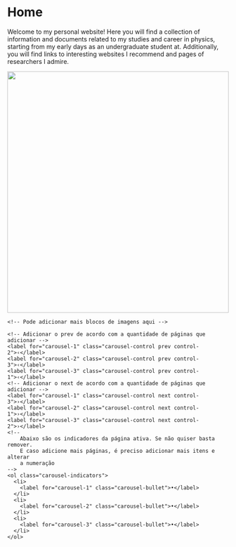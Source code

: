 # Home

Welcome to my personal website! Here you will find a collection of information and documents related to my studies and career in physics, starting from my early days as an undergraduate student at. Additionally, you will find links to  interesting websites I recommend and pages of researchers I admire.

<!-- <section>
    <div class="container">
        <div class="carousel">
            <input type="radio" name="slides" checked="checked" id="slide-1">
            <input type="radio" name="slides" id="slide-2">
            <input type="radio" name="slides" id="slide-3">
            <input type="radio" name="slides" id="slide-4">
            <input type="radio" name="slides" id="slide-5">
            <input type="radio" name="slides" id="slide-6">
            <ul class="carousel__slides">
                <li class="carousel__slide">
                    <figure>
                        <div>
                            <img src="https://picsum.photos/id/1041/800/450" alt="">
                        </div>
                        <figcaption>
                            Lorem ipsum dolor sit amet consectetur adipisicing elit.
                            <span class="credit">Photo: Tim Marshall</span>
                        </figcaption>
                    </figure>
                </li>
                <li class="carousel__slide">
                    <figure>
                        <div>
                            <img src="https://picsum.photos/id/1043/800/450" alt="">
                        </div>
                        <figcaption>
                            Lorem ipsum dolor sit amet consectetur adipisicing elit.
                            <span class="credit">Photo: Christian Joudrey</span>
                        </figcaption>
                    </figure>
                </li>
                <li class="carousel__slide">
                    <figure>
                        <div>
                            <img src="https://picsum.photos/id/1044/800/450" alt="">
                        </div>
                        <figcaption>
                            Lorem ipsum dolor sit amet consectetur adipisicing elit.
                            <span class="credit">Photo: Steve Carter</span>
                        </figcaption>
                    </figure>
                </li>
                <li class="carousel__slide">
                    <figure>
                        <div>
                            <img src="https://picsum.photos/id/1045/800/450" alt="">
                        </div>
                        <figcaption>
                            Lorem ipsum dolor sit amet consectetur adipisicing elit.
                            <span class="credit">Photo: Aleksandra Boguslawska</span>
                        </figcaption>
                    </figure>
                </li>
                <li class="carousel__slide">
                    <figure>
                        <div>
                            <img src="https://picsum.photos/id/1049/800/450" alt="">
                        </div>
                        <figcaption>
                            Lorem ipsum dolor sit amet consectetur adipisicing elit.
                            <span class="credit">Photo: Rosan Harmens</span>
                        </figcaption>
                    </figure>
                </li>
                <li class="carousel__slide">
                    <figure>
                        <div>
                            <img src="https://picsum.photos/id/1052/800/450" alt="">
                        </div>
                        <figcaption>
                            Lorem ipsum dolor sit amet consectetur adipisicing elit.
                            <span class="credit">Photo: Annie Spratt</span>
                        </figcaption>
                    </figure>
                </li>
            </ul>
            <ul class="carousel__thumbnails">
                <li>
                    <label for="slide-1"><img src="https://picsum.photos/id/1041/150/150" alt=""></label>
                </li>
                <li>
                    <label for="slide-2"><img src="https://picsum.photos/id/1043/150/150" alt=""></label>
                </li>
                <li>
                    <label for="slide-3"><img src="https://picsum.photos/id/1044/150/150" alt=""></label>
                </li>
                <li>
                    <label for="slide-4"><img src="https://picsum.photos/id/1045/150/150" alt=""></label>
                </li>
                <li>
                    <label for="slide-5"><img src="https://picsum.photos/id/1049/150/150" alt=""></label>
                </li>
                <li>
                    <label for="slide-6"><img src="https://picsum.photos/id/1052/150/150" alt=""></label>
                </li>
            </ul>
        </div>
    </div>
</section>
<style>
      &:before {
        display: block;
        content: "";
        width: 100%;
        padding-top: ($height / $width) * 100%;
      }

      > img {
            position: absolute;
            top: 0;
            left: 0;
            right: 0;
            bottom: 0;
            width: 100%;
            height: 100%;
      }
    }

    // Styling

    section {
        background: #F4F4F4;
        padding: 50px 0;
    }

    .container {
        max-width: 1044px;
        margin: 0 auto;
        padding: 0 20px;
    }

    .carousel {
        display: block;
        text-align: left;
        position: relative;
        margin-bottom: 22px;

        > input {
            clip: rect(1px, 1px, 1px, 1px);
            clip-path: inset(50%);
            height: 1px;
            width: 1px;
            margin: -1px;
            overflow: hidden;
            padding: 0;
            position: absolute;

            &:nth-of-type(6):checked ~ .carousel__slides .carousel__slide:first-of-type { margin-left: -500%; }
            &:nth-of-type(5):checked ~ .carousel__slides .carousel__slide:first-of-type { margin-left: -400%; }
            &:nth-of-type(4):checked ~ .carousel__slides .carousel__slide:first-of-type { margin-left: -300%; }
            &:nth-of-type(3):checked ~ .carousel__slides .carousel__slide:first-of-type { margin-left: -200%; }
            &:nth-of-type(2):checked ~ .carousel__slides .carousel__slide:first-of-type { margin-left: -100%; }
            &:nth-of-type(1):checked ~ .carousel__slides .carousel__slide:first-of-type { margin-left: 0%; }

            &:nth-of-type(1):checked ~ .carousel__thumbnails li:nth-of-type(1) { box-shadow: 0px 0px 0px 5px rgba(0,0,255,0.5); }
            &:nth-of-type(2):checked ~ .carousel__thumbnails li:nth-of-type(2) { box-shadow: 0px 0px 0px 5px rgba(0,0,255,0.5); }
            &:nth-of-type(3):checked ~ .carousel__thumbnails li:nth-of-type(3) { box-shadow: 0px 0px 0px 5px rgba(0,0,255,0.5); }
            &:nth-of-type(4):checked ~ .carousel__thumbnails li:nth-of-type(4) { box-shadow: 0px 0px 0px 5px rgba(0,0,255,0.5); }
            &:nth-of-type(5):checked ~ .carousel__thumbnails li:nth-of-type(5) { box-shadow: 0px 0px 0px 5px rgba(0,0,255,0.5); }
            &:nth-of-type(6):checked ~ .carousel__thumbnails li:nth-of-type(6) { box-shadow: 0px 0px 0px 5px rgba(0,0,255,0.5); }
        }
    }

    .carousel__slides {
        position: relative;
        z-index: 1;
        padding: 0;
        margin: 0;
        overflow: hidden;
        white-space: nowrap;
        box-sizing: border-box;
        display: flex;
    }

    .carousel__slide {
        position: relative;
        display: block;
        flex: 1 0 100%;
        width: 100%;
        height: 100%;
        overflow: hidden;
        transition: all 300ms ease-out;
        vertical-align: top;
        box-sizing: border-box;
        white-space: normal;

        figure {
            display: flex;
            margin: 0;
        }

        div {
            @include aspect-ratio(3, 2);
            width: 100%;
        }

        img {
            display: block;
            flex: 1 1 auto;
            object-fit: cover;
        }

        figcaption {
            align-self: flex-end;
            padding: 20px 20px 0 20px;
            flex: 0 0 auto;
            width: 25%;
            min-width: 150px;
        }

        .credit {
            margin-top: 1rem;
            color: rgba(0, 0, 0, 0.5);
            display: block;        
        }

        &.scrollable {
            overflow-y: scroll;
        }
    }

    .carousel__thumbnails {
        list-style: none;
        padding: 0;
        margin: 0;
        display: flex;

        margin: 0 -10px;

        .carousel__slides + & {
            margin-top: 20px;
        }

        li {        
            flex: 1 1 auto;
            max-width: calc((100% / 6) - 20px);  
            margin: 0 10px;
            transition: all 300ms ease-in-out;
        }

        label {
            display: block;
            @include aspect-ratio(1,1);


            &:hover,
            &:focus {
                cursor: pointer;

                img {
                    box-shadow: 0px 0px 0px 1px rgba(0,0,0,0.25);
                    transition: all 300ms ease-in-out;
                }
            }
        }

        img {
            display: block;
            width: 100%;
            height: 100%;
            object-fit: cover;
        }
</style>
 -->
<div class="carousel">
  <div class="carousel-inner">
    <!-- Bloco da imagem 1 -->
    <input
      class="carousel-open"
      type="radio"
      id="carousel-1"
      name="carousel"
      aria-hidden="true"
      hidden=""
      checked="checked"
    />
    <div class="carousel-item">
      <img
        src="http://fakeimg.pl/2000x800/0079D8/fff/?text=Img1"
      />
    </div>
    <!-- Bloco da imagem 2 -->
    <input
      class="carousel-open"
      type="radio"
      id="carousel-2"
      name="carousel"
      aria-hidden="true"
      hidden=""
    />
    <div class="carousel-item">
      <img
        src="http://fakeimg.pl/2000x800/0079D8/fff/?text=Img2"
      />
    </div>
    <!-- Bloco da imagem 3 -->
    <input
      class="carousel-open"
      type="radio"
      id="carousel-3"
      name="carousel"
      aria-hidden="true"
      hidden=""
    />
    <div class="carousel-item">
      <img
        src="http://fakeimg.pl/2000x800/0079D8/fff/?text=Img3"
      />
    </div>

    <!-- Pode adicionar mais blocos de imagens aqui -->

    <!-- Adicionar o prev de acordo com a quantidade de páginas que adicionar -->
    <label for="carousel-1" class="carousel-control prev control-2">‹</label>
    <label for="carousel-2" class="carousel-control prev control-3">‹</label>
    <label for="carousel-3" class="carousel-control prev control-1">‹</label>
    <!-- Adicionar o next de acordo com a quantidade de páginas que adicionar -->
    <label for="carousel-1" class="carousel-control next control-3">›</label>
    <label for="carousel-2" class="carousel-control next control-1">›</label>
    <label for="carousel-3" class="carousel-control next control-2">›</label>
    <!-- 
        Abaixo são os indicadores da página ativa. Se não quiser basta remover. 
        E caso adicione mais páginas, é preciso adicionar mais itens e alterar 
        a numeração 
    -->
    <ol class="carousel-indicators">
      <li>
        <label for="carousel-1" class="carousel-bullet">•</label>
      </li>
      <li>
        <label for="carousel-2" class="carousel-bullet">•</label>
      </li>
      <li>
        <label for="carousel-3" class="carousel-bullet">•</label>
      </li>
    </ol>
  </div>
</div>

<style>
  position: relative;
    
  .carousel {
    position: relative;
    box-shadow: 0px 1px 6px rgba(0, 0, 0, 0.64);
    margin-top: 26px;
  }

  .carousel-inner {
    position: relative;
    overflow: hidden;
    width: 100%;
  }

  .carousel-open:checked + .carousel-item {
    position: static;
    opacity: 100;
  }

  .carousel-item {
    position: absolute;
    opacity: 0;
    -webkit-transition: opacity 0.6s ease-out;
    transition: opacity 0.6s ease-out;
  }

  .carousel-item img {
    display: block;
    height: auto;
    max-height: 550px;
    width: 100%;
  }

  .carousel-control {
    border-radius: 50%;
    color: #fff;
    cursor: pointer;
    display: none;
    font-size: 85px;
    height: 40px;
    line-height: 35px;
    position: absolute;
    top: 50%;
    -webkit-transform: translate(0, -50%);
    cursor: pointer;
    -ms-transform: translate(0, -50%);
    transform: translate(0, -50%);
    text-align: center;
    width: 40px;
    z-index: 10;
  }

  .carousel-control.prev {
    left: 2%;
  }

  .carousel-control.next {
    right: 2%;
  }

  .carousel-control:hover {
    color: #aaaaaa;
  }

  #carousel-1:checked ~ .control-1,
  #carousel-2:checked ~ .control-2,
  #carousel-3:checked ~ .control-3,
  #carousel-4:checked ~ .control-4,
  #carousel-5:checked ~ .control-5,
  #carousel-6:checked ~ .control-6,
  #carousel-7:checked ~ .control-7,
  #carousel-8:checked ~ .control-8,
  #carousel-9:checked ~ .control-9 {
    display: block;
  }

  .carousel-indicators {
    list-style: none;
    margin: 0;
    padding: 0;
    position: absolute;
    bottom: 2%;
    left: 0;
    right: 0;
    text-align: center;
    z-index: 10;
  }

  .carousel-indicators li {
    display: inline-block;
    margin: 0 5px;
  }

  .carousel-bullet {
    color: #fff;
    cursor: pointer;
    display: block;
    font-size: 35px;
  }

  .carousel-bullet:hover {
    color: #aaaaaa;
  }

  #carousel-1:checked
    ~ .control-1
    ~ .carousel-indicators
    li:nth-child(1)
    .carousel-bullet,
  #carousel-2:checked
    ~ .control-2
    ~ .carousel-indicators
    li:nth-child(2)
    .carousel-bullet,
  #carousel-3:checked
    ~ .control-3
    ~ .carousel-indicators
    li:nth-child(3)
    .carousel-bullet,
  #carousel-4:checked
    ~ .control-4
    ~ .carousel-indicators
    li:nth-child(4)
    .carousel-bullet,
  #carousel-5:checked
    ~ .control-5
    ~ .carousel-indicators
    li:nth-child(5)
    .carousel-bullet,
  #carousel-6:checked
    ~ .control-6
    ~ .carousel-indicators
    li:nth-child(6)
    .carousel-bullet,
  #carousel-7:checked
    ~ .control-7
    ~ .carousel-indicators
    li:nth-child(7)
    .carousel-bullet,
  #carousel-8:checked
    ~ .control-8
    ~ .carousel-indicators
    li:nth-child(8)
    .carousel-bullet,
  #carousel-9:checked
    ~ .control-9
    ~ .carousel-indicators
    li:nth-child(9)
    .carousel-bullet {
    color: #428bca;
  }

  #title {
    width: 100%;
    position: absolute;
    padding: 0px;
    margin: 0px auto;
    text-align: center;
    font-size: 27px;
    color: rgba(255, 255, 255, 1);
    font-family: "Open Sans", sans-serif;
    z-index: 9999;
    text-shadow: 0px 1px 2px rgba(0, 0, 0, 0.33),
      -1px 0px 2px rgba(255, 255, 255, 0);
  }
</style>
